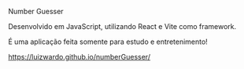 Number Guesser 

Desenvolvido em JavaScript, utilizando React e Vite como framework.

É uma aplicação feita somente para estudo e entretenimento!

https://luizwardo.github.io/numberGuesser/
